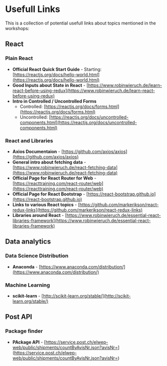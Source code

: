 # Usefull Links

This is a collection of potential usefull links about topics mentioned in the workshops:

## React

### Plain React
* **Official React Quick Start Guide** - Starting: [https://reactjs.org/docs/hello-world.html](https://reactjs.org/docs/hello-world.html)
* **Good Inputs about State in React** - [https://www.robinwieruch.de/learn-react-before-using-redux](https://www.robinwieruch.de/learn-react-before-using-redux)
* **Intro in Controlled / Uncontrolled Forms**
  * Controlled: [https://reactjs.org/docs/forms.html](https://reactjs.org/docs/forms.html)
  * Uncontrolled: [https://reactjs.org/docs/uncontrolled-components.html](https://reactjs.org/docs/uncontrolled-components.html)
 
### React and Libraries  
* **Axios Documentaion** - [https://github.com/axios/axios](https://github.com/axios/axios)
* **General intro about fetching data** - [https://www.robinwieruch.de/react-fetching-data](https://www.robinwieruch.de/react-fetching-data)
* **Official Page for React Router for Web** - [https://reacttraining.com/react-router/web](https://reacttraining.com/react-router/web)
* **Official Page for React Bootstrap** - [https://react-bootstrap.github.io](https://react-bootstrap.github.io)
* **Links to various React topics** - [https://github.com/markerikson/react-redux-links](https://github.com/markerikson/react-redux-links)
* **Libraries around React** - [https://www.robinwieruch.de/essential-react-libraries-framework](https://www.robinwieruch.de/essential-react-libraries-framework)

## Data analytics

### Data Science Distribution

* **Anaconda** - [https://www.anaconda.com/distribution/](https://www.anaconda.com/distribution/)

### Machine Learning

* **scikit-learn** - [http://scikit-learn.org/stable/](http://scikit-learn.org/stable/)


## Post API

### Package finder

* **PAckage API** - [https://service.post.ch/elwep-web/public/shipments/countByAvisNr.json?avisNr=<INSERT AVIS NUMBER>](https://service.post.ch/elwep-web/public/shipments/countByAvisNr.json?avisNr=<INSERT AVIS NUMBER>)
